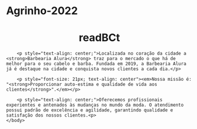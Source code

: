 # Agrinho-2022


<!DOCTYPE html>
<html lang="pt-br">
	<head>
		<meta charset="UTF-8">
		<title>Ameaça global</title>
	</head>
	<body>
		<h1 style="text-align: center; ">readBCt</h1>

		<p style="text-align: center;">Localizada no coração da cidade a <strong>Barbearia Alura</strong> traz para o mercado o que há de melhor para o seu cabelo e barba. Fundada em 2019, a Barbearia Alura já é destaque na cidade e conquista novos clientes a cada dia.</p>

		<p style="font-size: 21px; text-align: center"><em>Nossa missão é: "<strong>Proporcionar auto-estima e qualidade de vida aos clientes</strong>".</em></p>

		<p style="text-align: center;">Oferecemos profissionais experientes e antenados às mudanças no mundo da moda. O atendimento possui padrão de excelência e agilidade, garantindo qualidade e satisfação dos nossos clientes.<p>
	</body>
<html>

